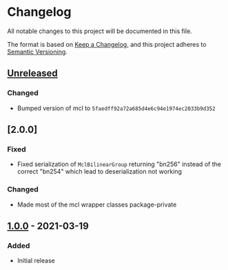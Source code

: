 # Changelog
All notable changes to this project will be documented in this file.

The format is based on [Keep a Changelog](https://keepachangelog.com/en/1.0.0/),
and this project adheres to [Semantic Versioning](https://semver.org/spec/v2.0.0.html).

## [Unreleased]
### Changed
- Bumped version of mcl to `5faedff92a72a685d4e6c94e1974ec2033b9d352`

## [2.0.0]

### Fixed

- Fixed serialization of `MclBilinearGroup` returning "bn256" instead of the correct "bn254" which lead to deserialization not working


### Changed
- Made most of the mcl wrapper classes package-private

## [1.0.0] - 2021-03-19

### Added
- Initial release


[Unreleased]: https://github.com/cryptimeleon/mclwrap/compare/v1.0.0...HEAD
[1.0.0]: https://github.com/cryptimeleon/mclwrap/releases/tag/v1.0.0

